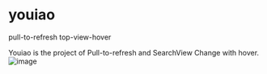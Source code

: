 # youiao
pull-to-refresh  top-view-hover


Youiao is the project of Pull-to-refresh and SearchView Change with hover.
![image](https://github.com/hueyra/youiao/blob/master/screenshot.gif)
